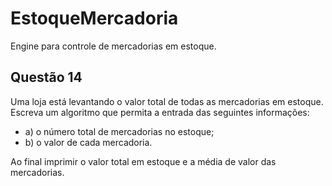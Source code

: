 # EstoqueMercadoria
Engine para controle de mercadorias em estoque.

## Questão 14
Uma loja está levantando o valor total de todas as mercadorias em estoque. Escreva um algoritmo que permita a entrada das seguintes informações: 

- a) o número total de mercadorias no estoque; 
- b) o valor de cada mercadoria. 

Ao final imprimir o valor total em estoque e a média de valor das mercadorias.
